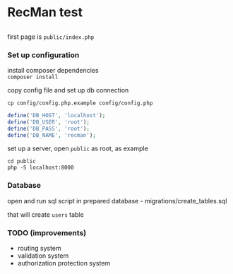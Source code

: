 # RecMan test

##

first page is `public/index.php`


### Set up configuration
install composer dependencies  
`composer install`

copy config file and set up db connection

`cp config/config.php.example config/config.php`

```php
define('DB_HOST', 'localhost');
define('DB_USER', 'root');
define('DB_PASS', 'root');
define('DB_NAME', 'recman');
```

set up a server, open `public` as root, as example

```
cd public
php -S localhost:8000
```

### Database
open and run sql script in prepared database - migrations/create_tables.sql

that will create `users` table

### TODO (improvements)
- routing system
- validation system
- authorization protection system
